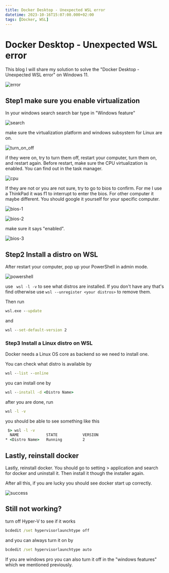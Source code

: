 ```yaml
---
title: Docker Desktop - Unexpected WSL error
datetime: 2023-10-16T15:07:00.000+02:00
tags: [Docker, WSL]
---
```

# Docker Desktop - Unexpected WSL error

This blog I will share my solution to solve the "Docker Desktop - Unexpected WSL error" on Windows 11.

![error](images/Unexpected_WSL_error/error.png)

## Step1 make sure you enable virtualization

In your windows search search bar type in "Windows feature"

![search](images/Unexpected_WSL_error/search.png)

make sure the virtualization platform and windows subsystem for Linux are on.

![turn_on_off](images/Unexpected_WSL_error/turn_on_off.png)

if they were on, try to turn them off, restart your computer, turn them on, and restart again. Before restart, make sure the CPU virtualization is enabled. You can find out in the task manager.

![cpu](images/Unexpected_WSL_error/cpu.png)

If they are not or you are not sure, try to go to bios to confirm. For me I use a ThinkPad it was f1 to interrupt to enter the bios. For other computer it maybe different. You should google it yourself for your specific computer.

![bios-1](images/Unexpected_WSL_error/bios-1.jpg)

![bios-2](images/Unexpected_WSL_error/bios-2.jpg)

make sure it says "enabled". 

![bios-3](images/Unexpected_WSL_error/bios-3.jpg)

## Step2 Install a distro on WSL

After restart your computer, pop up your PowerShell in admin mode.

![powershell](images/Unexpected_WSL_error/powershell.png)

use ` wsl -l -v` to see what distros are installed. If you don't have any that's find otherwise use `wsl --unregister <your distros>`  to remove them.

Then run

```cmd
wsl.exe --update
```

and

```cmd
wsl --set-default-version 2 
```



### Step3 Install a Linux distro on WSL

Docker needs a Linux OS core as backend so we need to install one.

You can check what distro is available by 
``` cmd
wsl --list --online
```

you can install one by

```cmd
wsl --install -d <Distro Name>
```

after you are done, run

```cmd
wsl -l -v
```

you should be able to see something like this

```cmd
 $> wsl -l -v
  NAME            STATE           VERSION
* <Distro Name>   Running         2
```

## Lastly, reinstall docker

Lastly, reinstall docker. You should go to setting > application  and search for docker and uninstall it. Then install it though the installer again.

After all this, if you are lucky you should see docker start up correctly.

![success](images/Unexpected_WSL_error/success.png)

## Still not working?

turn off Hyper-V to see if it works

```cmd 
bcdedit /set hypervisorlaunchtype off
```

and you can always turn it on by
```cmd
bcdedit /set hypervisorlaunchtype auto 
```

If you are windows pro you can also turn it off in the "windows features" which we mentioned previously.
